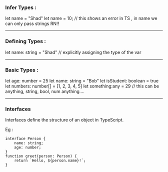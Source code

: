 ### Infer Types :
let name = "Shad"
let name = 10; // this shows an error in TS , in name we can only pass strings RN!!

---------------

### Defining Types :
let name: string = "Shad" // explicitly assigning the type of the var

--------------------------

### Basic Types :

let age: number = 25
let name: string = "Bob"
let isStudent: boolean = true
let numbers: number[] = [1, 2, 3, 4, 5]
let something:any = 29 // this can be anything, string, bool, num anything....

--------------------------

### Interfaces
Interfaces define the structure of an object in TypeScript.

Eg :
```
interface Person {
    name: string;
    age: number;
}
function greet(person: Person) {
    return `Hello, ${person.name}!`;
}
```
